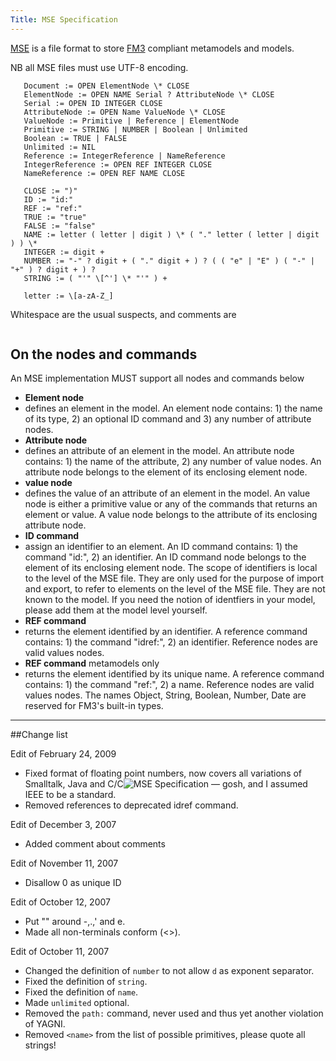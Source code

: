 ```yaml
---
Title: MSE Specification
---
```


[MSE](%base_url%/wiki/projects/archive/fame/mse) is a file format to store [FM3](%base_url%/wiki/projects/archive/fame/fm3) compliant metamodels and models. 

NB all MSE files must use UTF-8 encoding.

```   Root := Document ?
   Document := OPEN ElementNode \* CLOSE
   ElementNode := OPEN NAME Serial ? AttributeNode \* CLOSE
   Serial := OPEN ID INTEGER CLOSE
   AttributeNode := OPEN Name ValueNode \* CLOSE
   ValueNode := Primitive | Reference | ElementNode
   Primitive := STRING | NUMBER | Boolean | Unlimited
   Boolean := TRUE | FALSE
   Unlimited := NIL
   Reference := IntegerReference | NameReference
   IntegerReference := OPEN REF INTEGER CLOSE
   NameReference := OPEN REF NAME CLOSE
```

```   OPEN := "("
   CLOSE := ")"
   ID := "id:"
   REF := "ref:"
   TRUE := "true"
   FALSE := "false"
   NAME := letter ( letter | digit ) \* ( "." letter ( letter | digit ) ) \*
   INTEGER := digit +
   NUMBER := "-" ? digit + ( "." digit + ) ? ( ( "e" | "E" ) ( "-" | "+" ) ? digit + ) ?
   STRING := ( "'" \[^'] \* "'" ) +
```

```   digit := \[0-9] 
   letter := \[a-zA-Z_]
```

Whitespace are the usual suspects, and comments are

``` comment := "\"" \[^"] \* "\""
```

## On the nodes and commands

An MSE implementation MUST support all nodes and commands below


- **Element node**
- defines an element in the model. An element node contains: 1) the name of its type, 2) an optional ID command and 3) any number of attribute nodes.
- **Attribute node**
- defines an attribute of an element in the model. An attribute node contains: 1) the name of the attribute, 2) any number of value nodes. An attribute node belongs to the element of its enclosing element node.
- **value node**
- defines the value of an attribute of an element in the model. An value node is either a primitive value or any of the commands that returns an element or value. A value node belongs to the attribute of its enclosing attribute node.
- **ID command**
- assign an identifier to an element. An ID command contains: 1) the command "id:", 2) an identifier. An ID command node belongs to the element of its enclosing element node. The scope of identifiers is local to the level of the MSE file. They are only used for the purpose of import and export, to refer to elements on the level of the MSE file. They are not known to the model. If you need the notion of identfiers in your model, please add them at the model level yourself.
- **REF command**
- returns the element identified by an identifier. A reference command contains: 1) the command "idref:", 2) an identifier. Reference nodes are valid values nodes.
- **REF command** metamodels only
- returns the element identified by its unique name. A reference command contains: 1) the command "ref:", 2) a name. Reference nodes are valid values nodes. The names Object, String, Boolean, Number, Date are reserved for FM3's built-in types.


---

##Change list

Edit of February 24, 2009

-  Fixed format of floating point numbers, now covers all variations of Smalltalk, Java and C/C![MSE Specification](%base_url%/wiki/projects/archive/fame/msespecification) &mdash; gosh, and I assumed IEEE to be a standard.
-  Removed references to deprecated idref command.

Edit of December 3, 2007

-  Added comment about comments

Edit of November 11, 2007

-  Disallow 0 as unique ID

Edit of October 12, 2007

-  Put \"" around -,.,' and e.
-  Made all non-terminals conform (<>).

Edit of October 11, 2007

-  Changed the definition of <code>number</code> to not allow <code>d</code> as exponent separator.
-  Fixed the definition of <code>string</code>.
-  Fixed the definition of <code>name</code>.
-  Made <code>unlimited</code> optional.
-  Removed the <code>path:</code> command, never used and thus yet another violation of YAGNI.
-  Removed <code>&lt;name></code> from the list of possible primitives, please quote all strings!
